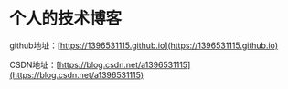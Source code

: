 # 个人的技术博客

github地址：[https://1396531115.github.io](https://1396531115.github.io)

CSDN地址：[https://blog.csdn.net/a1396531115](https://blog.csdn.net/a1396531115)

